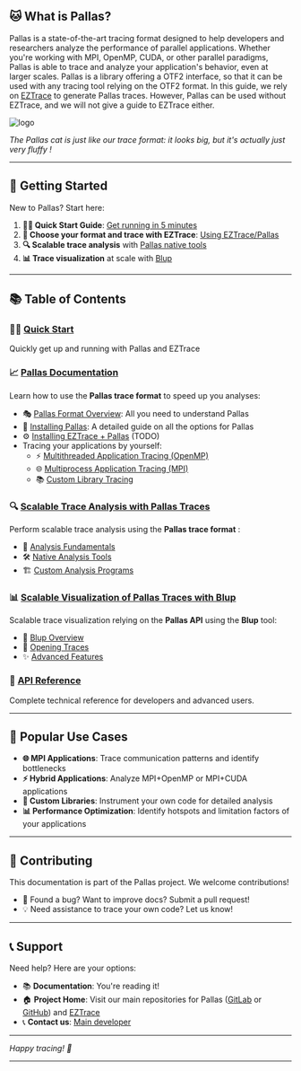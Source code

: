 ## 🐱 What is Pallas?

Pallas is a state-of-the-art tracing format designed to help developers
and researchers analyze the performance of parallel applications.
Whether you're working with MPI, OpenMP, CUDA, or other parallel paradigms,
Pallas is able to trace and analyze your application's behavior, even at larger scales.
Pallas is a library offering a OTF2 interface, so that it can be used with any tracing tool relying on the OTF2 format.
In this guide, we rely on [EZTrace](https://gitlab.com/eztrace/eztrace) to generate Pallas traces.
However, Pallas can be used without EZTrace, and we will not give a guide to EZTrace either.


![logo](https://external-content.duckduckgo.com/iu/?u=http%3A%2F%2Fimages5.fanpop.com%2Fimage%2Fphotos%2F27700000%2FPallas-Cat-pallas-cats-27745375-1600-1067.jpg&f=1&nofb=1&ipt=a060f207d882952b617bcdcbc59d287fc008cc4139d9a9e19f02f3797ab03db6 ':size=400')

_The Pallas cat is just like our trace format: it looks big, but it's actually just very fluffy !_

---

## 🚀 Getting Started

New to Pallas? Start here:

1. **🏃‍♂️ Quick Start Guide**: [Get running in 5 minutes](01-quick-start.md)
2. **🔧 Choose your format and trace with EZTrace**: [Using EZTrace/Pallas](02-pallas/index.md)
3. **🔍 Scalable trace analysis** with [Pallas native tools](04-analyzing-pallas/index.md)
4. **📊 Trace visualization** at scale with [Blup](05-visualizing-blup/index.md)

---

## 📚 Table of Contents  

### 🏃‍♂️ [Quick Start](01-quick-start.md)
Quickly get up and running with Pallas and EZTrace


### 📈 [Pallas Documentation](02-pallas/)
Learn how to use the **Pallas trace format** to speed up you analyses:
- 🎭 [Pallas Format Overview](02-pallas/01-presentation.md): All you need to understand Pallas
- 🔧 [Installing Pallas](02-pallas/02-installing-pallas.md): A detailed guide on all the options for Pallas
- ⚙️ [Installing EZTrace + Pallas]() (TODO)
- Tracing your applications by yourself:
    - ⚡ [Multithreaded Application Tracing (OpenMP)](02-pallas/03-tracing-examples/01-multithread/index.md)
    - 🌐 [Multiprocess Application Tracing (MPI)](02-pallas/03-tracing-examples/02-multiprocess/index.md)
    - 📚 [Custom Library Tracing](02-pallas/03-tracing-examples/03-custom-library/index.md)

### 🔍 [Scalable Trace Analysis with Pallas Traces](04-analyzing-pallas/index.md)
Perform scalable trace analysis using the **Pallas trace format** :
- 🎯 [Analysis Fundamentals](04-analyzing-pallas/01-generalities/index.md)
- 🛠️ [Native Analysis Tools](04-analyzing-pallas/02-native-analysis/index.md)
- 🏗️ [Custom Analysis Programs](04-analyzing-pallas/03-build-analysis/index.md)

### 📊 [Scalable Visualization of Pallas Traces with Blup](05-visualizing-blup/index.md)
Scalable trace visualization relying on the **Pallas API** using the **Blup** tool:
- 🎨 [Blup Overview](05-visualizing-blup/01-generalities/index.md)
- 📂 [Opening Traces](05-visualizing-blup/02-open-trace/index.md)
- ✨ [Advanced Features](05-visualizing-blup/03-other-functionalities/index.md)

### 📖 [API Reference](06-api-reference/index.md)
Complete technical reference for developers and advanced users.

---

## 🎯 Popular Use Cases

- **🌐 MPI Applications**: Trace communication patterns and identify bottlenecks
- **⚡ Hybrid Applications**: Analyze MPI+OpenMP or MPI+CUDA applications
- **🔧 Custom Libraries**: Instrument your own code for detailed analysis
- **📊 Performance Optimization**: Identify hotspots and limitation factors of your applications

---

## 🤝 Contributing

This documentation is part of the Pallas project. We welcome contributions!

- 📝 Found a bug? Want to improve docs? Submit a pull request!
- 💡 Need assistance to trace your own code? Let us know!

---

## 📞 Support

Need help? Here are your options:

- 📚 **Documentation**: You're reading it!
- 🏠 **Project Home**: Visit our main repositories for Pallas ([GitLab](http://gitlab.inria.fr/pallas/pallas) or [GitHub](https://github.com/Pallas-Trace)) and [EZTrace](https://gitlab.com/eztrace/eztrace)
- 📞 **Contact us**: [Main developer](mailto:catherine.guelque+pallas_support@telecom-sudparis.eu) 

---

*Happy tracing! 🎉*

---
